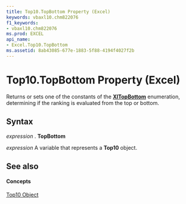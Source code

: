 ```yaml
---
title: Top10.TopBottom Property (Excel)
keywords: vbaxl10.chm822076
f1_keywords:
- vbaxl10.chm822076
ms.prod: EXCEL
api_name:
- Excel.Top10.TopBottom
ms.assetid: 8ab43085-677e-1883-5f88-4194f4027f2b
---
```



# Top10.TopBottom Property (Excel)

Returns or sets one of the constants of the  **[XlTopBottom](xltopbottom-enumeration-excel.md)** enumeration, determining if the ranking is evaluated from the top or bottom.


## Syntax

 _expression_ . **TopBottom**

 _expression_ A variable that represents a **Top10** object.


## See also


#### Concepts


[Top10 Object](top10-object-excel.md)

